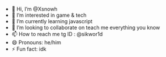 - 👋 Hi, I’m @Xsnowh
- 👀 I’m interested in game & tech
- 🌱 I’m currently learning javascript 
- 💞️ I’m looking to collaborate on  teach me everything you know
- 📫 How to reach me tg ID : @sikwor1d
- 😄 Pronouns: he/him 
- ⚡ Fun fact: idk

<!---
Xsnowh/Xsnowh is a ✨ special ✨ repository because its `README.md` (this file) appears on your GitHub profile.
You can click the Preview link to take a look at your changes.
--->
